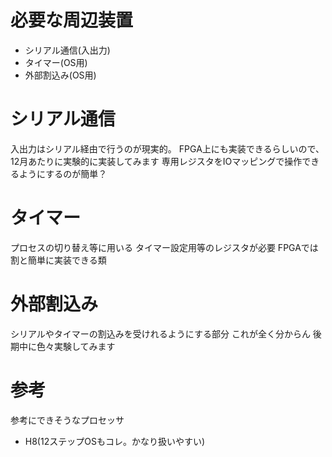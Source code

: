 # 必要な周辺装置
- シリアル通信(入出力)
- タイマー(OS用)
- 外部割込み(OS用)

# シリアル通信
入出力はシリアル経由で行うのが現実的。
FPGA上にも実装できるらしいので、12月あたりに実験的に実装してみます
専用レジスタをIOマッピングで操作できるようにするのが簡単？

# タイマー
プロセスの切り替え等に用いる
タイマー設定用等のレジスタが必要
FPGAでは割と簡単に実装できる類

# 外部割込み
シリアルやタイマーの割込みを受けれるようにする部分
これが全く分からん
後期中に色々実験してみます

# 参考
参考にできそうなプロセッサ
- H8(12ステップOSもコレ。かなり扱いやすい)
